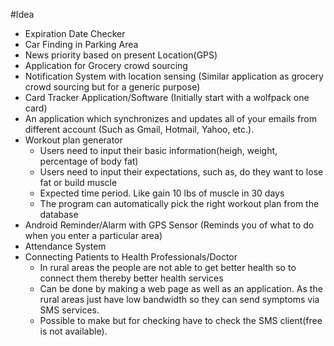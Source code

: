 #Idea
- Expiration Date Checker
- Car Finding in Parking Area
- News priority based on present Location(GPS)
- Application for Grocery crowd sourcing
- Notification System with location sensing (Similar application as grocery crowd sourcing but for a generic purpose)
- Card Tracker Application/Software (Initially start with a wolfpack one card)
- An application which synchronizes and updates all of your emails from different account (Such as Gmail, Hotmail, Yahoo, etc.).
- Workout plan generator
  - Users need to input their basic information(heigh, weight, percentage of body fat)
  - Users need to input their expectations, such as, do they want to lose fat or build muscle
  - Expected time period. Like gain 10 lbs of muscle in 30 days
  - The program can automatically pick the right workout plan from the database
- Android Reminder/Alarm with GPS Sensor (Reminds you of what to do when you enter a particular area)
- Attendance System
- Connecting Patients to Health Professionals/Doctor
  - In rural areas the people are not able to get better health so to connect them thereby better health services
  - Can be done by making a web page as well as an application. As the rural areas just have low bandwidth so they can send symptoms via SMS services.
  - Possible to make but for checking have to check the SMS client(free is not available).
